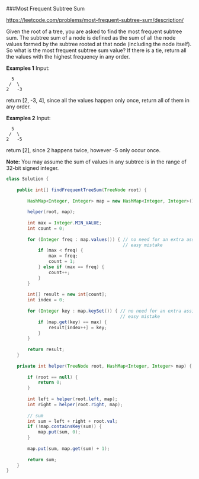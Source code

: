 ###Most Frequent Subtree Sum

https://leetcode.com/problems/most-frequent-subtree-sum/description/

Given the root of a tree, you are asked to find the most frequent subtree sum. The subtree sum of a node is defined as the sum of all the node values formed by the subtree rooted at that node (including the node itself). So what is the most frequent subtree sum value? If there is a tie, return all the values with the highest frequency in any order.

**Examples 1**
Input:

```
  5
 /  \
2   -3

```

return [2, -3, 4], since all the values happen only once, return all of them in any order.

**Examples 2**
Input:

```
  5
 /  \
2   -5

```

return [2], since 2 happens twice, however -5 only occur once.

**Note:** You may assume the sum of values in any subtree is in the range of 32-bit signed integer.



```java
class Solution {
    
    public int[] findFrequentTreeSum(TreeNode root) {
        
        HashMap<Integer, Integer> map = new HashMap<Integer, Integer>();
        
        helper(root, map);
        
        int max = Integer.MIN_VALUE;
        int count = 0;
        
        for (Integer freq : map.values()) { // no need for an extra assignment 
          								    // easy mistake
            if (max < freq) {
                max = freq;
                count = 1;
            } else if (max == freq) {
                count++;
            }
        }
        
        int[] result = new int[count];
        int index = 0;
        
        for (Integer key : map.keySet()) { // no need for an extra assignment 
          								   // easy mistake
            if (map.get(key) == max) {
                result[index++] = key;        
            } 
        }
        
        return result;
    }
    
    private int helper(TreeNode root, HashMap<Integer, Integer> map) {
        
        if (root == null) {
            return 0;
        }
        
        int left = helper(root.left, map);
        int right = helper(root.right, map);
        
        // sum
        int sum = left + right + root.val;
        if (!map.containsKey(sum)) {
            map.put(sum, 0);
        }
        
        map.put(sum, map.get(sum) + 1);
        
        return sum;
    }
}
```

